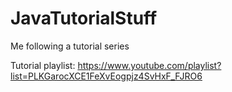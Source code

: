 # JavaTutorialStuff
Me following a tutorial series

Tutorial playlist: https://www.youtube.com/playlist?list=PLKGarocXCE1FeXvEogpjz4SvHxF_FJRO6
